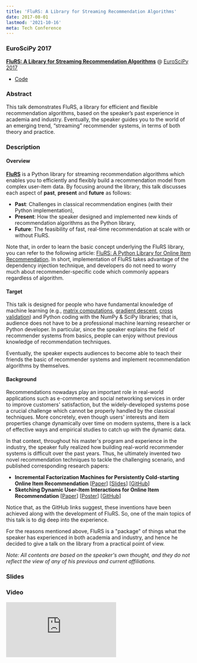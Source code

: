 ```yaml
---
title: 'FluRS: A Library for Streaming Recommendation Algorithms'
date: 2017-08-01
lastmod: '2021-10-16'
meta: Tech Conference
---
```


### EuroSciPy 2017

<b><a href="https://www.euroscipy.org/2017/descriptions/19827.html" target="_blank" rel="noopener">FluRS: A Library for Streaming Recommendation Algorithms</a></b> @ <a href="https://www.euroscipy.org/2017/"  target="_blank" rel="noopener">EuroSciPy 2017</a>

- <a href="https://github.com/takuti/flurs/tree/0.0.2" target="_blank" rel="noopener">Code</a>

### Abstract

This talk demonstrates FluRS, a library for efficient and flexible recommendation algorithms, based on the speaker’s past experience in academia and industry. Eventually, the speaker guides you to the world of an emerging trend, “streaming” recommender systems, in terms of both theory and practice.

### Description

#### Overview

**[FluRS](https://github.com/takuti/flurs)** is a Python library for streaming recommendation algorithms which enables you to efficiently and flexibly build a recommendation model from complex user-item data. By focusing around the library, this talk discusses each aspect of **past**, **present** and **future** as follows:

- **Past**: Challenges in classical recommendation engines (with their Python implementation),
- **Present**: How the speaker designed and implemented new kinds of recommendation algorithms as the Python library,
- **Future**: The feasibility of fast, real-time recommendation at scale with or without FluRS.

Note that, in order to learn the basic concept underlying the FluRS library, you can refer to the following article: [FluRS: A Python Library for Online Item Recommendation](https://takuti.me/note/flurs/). In short, implementation of FluRS takes advantage of the dependency injection technique, and developers do not need to worry much about recommender-specific code which commonly appears regardless of algorithm.

#### Target

This talk is designed for people who have fundamental knowledge of machine learning (e.g., [matrix computations](https://en.wikipedia.org/wiki/Matrix_(mathematics)), [gradient descent](https://en.wikipedia.org/wiki/Gradient_descent), [cross validation](https://en.wikipedia.org/wiki/Cross-validation_(statistics))) and Python coding with the NumPy & SciPy libraries; that is, audience does not have to be a professional machine learning researcher or Python developer. In particular, since the speaker explains the field of recommender systems from basics, people can enjoy without previous knowledge of recommendation techniques.

Eventually, the speaker expects audiences to become able to teach their friends the basic of recommender systems and implement recommendation algorithms by themselves.

#### Background

Recommendations nowadays play an important role in real-world applications such as e-commerce and social networking services in order to improve customers' satisfaction, but the widely-developed systems pose a crucial challenge which cannot be properly handled by the classical techniques. More concretely, even though users' interests and item properties change dynamically over time on modern systems, there is a lack of effective ways and empirical studies to catch up with the dynamic data.

In that context, throughout his master's program and experience in the industry, the speaker fully realized how building real-world recommender systems is difficult over the past years. Thus, he ultimately invented two novel recommendation techniques to tackle the challenging scenario, and published corresponding research papers:

- **Incremental Factorization Machines for Persistently Cold-starting Online Item Recommendation** \[[Paper](https://arxiv.org/abs/1607.02858)\] \[[Slides](https://speakerdeck.com/takuti/incremental-factorization-machines)\] \[[GitHub](https://github.com/takuti/stream-recommender/tree/v0.3.1-recprofile-2016)\]
- **Sketching Dynamic User-Item Interactions for Online Item Recommendation** \[[Paper](http://dl.acm.org/citation.cfm?id=3022152)\] \[[Poster](https://takuti.me/docs/chiir-2017-poster.pdf)\] \[[GitHub](https://github.com/takuti/stream-recommender/tree/v0.5.0-chiir-2017-and-thesis)\]

Notice that, as the GitHub links suggest, these inventions have been achieved along with the development of FluRS. So, one of the main topics of this talk is to dig deep into the experience.

For the reasons mentioned above, FluRS is a "package" of things what the speaker has experienced in both academia and industry, and hence he decided to give a talk on the library from a practical point of view.

*Note: All contents are based on the speaker's own thought, and they do not reflect the view of any of his previous and current affiliations.*

### Slides

<script async class="speakerdeck-embed" data-id="f8e9917ab2cf46dfaba1be61b6e449cd" data-ratio="1.33333333333333" src="//speakerdeck.com/assets/embed.js"></script>

### Video

<span class="iframe-container">
    <iframe src="https://www.youtube.com/embed/nARfsX63nDc" frameborder="0" allow="accelerometer; autoplay; encrypted-media; gyroscope; picture-in-picture" allowfullscreen></iframe>
</span>
